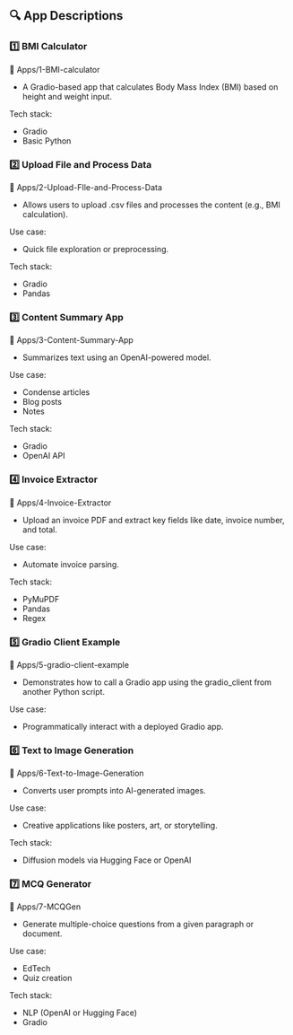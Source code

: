 ## 🔍 App Descriptions
### 1️⃣ BMI Calculator
📂 Apps/1-BMI-calculator

- A Gradio-based app that calculates Body Mass Index (BMI) based on height and weight input.

Tech stack: 
- Gradio
- Basic Python

### 2️⃣ Upload File and Process Data
📂 Apps/2-Upload-FIle-and-Process-Data

- Allows users to upload .csv files and processes the content (e.g., BMI calculation).

Use case: 
- Quick file exploration or preprocessing.

Tech stack: 
- Gradio 
- Pandas

### 3️⃣ Content Summary App
📂 Apps/3-Content-Summary-App

- Summarizes text using an OpenAI-powered model.

Use case: 
- Condense articles
- Blog posts
- Notes

Tech stack: 
- Gradio
- OpenAI API
  

### 4️⃣ Invoice Extractor
📂 Apps/4-Invoice-Extractor

- Upload an invoice PDF and extract key fields like date, invoice number, and total.

Use case: 
- Automate invoice parsing.

Tech stack: 
- PyMuPDF
- Pandas
- Regex

### 5️⃣ Gradio Client Example
📂 Apps/5-gradio-client-example

- Demonstrates how to call a Gradio app using the gradio_client from another Python script.

Use case: 
- Programmatically interact with a deployed Gradio app.

### 6️⃣ Text to Image Generation
📂 Apps/6-Text-to-Image-Generation

- Converts user prompts into AI-generated images.

Use case: 
- Creative applications like posters, art, or storytelling.
  
Tech stack: 
- Diffusion models via Hugging Face or OpenAI

### 7️⃣ MCQ Generator
📂 Apps/7-MCQGen

- Generate multiple-choice questions from a given paragraph or document.

Use case: 
- EdTech
- Quiz creation

Tech stack: 
- NLP (OpenAI or Hugging Face) 
- Gradio
